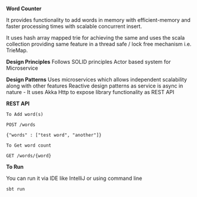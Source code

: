 **Word Counter**

It provides functionality to add words in memory with efficient-memory and faster processing times with scalable concurrent insert.

It uses  hash array mapped trie for achieving the same and uses the scala collection providing same feature in a thread safe / lock free mechanism i.e. TrieMap.


**Design Principles**
Follows SOLID principles
Actor based system for Microservice

**Design Patterns**
Uses microservices which allows independent scalability along with other features
Reactive design patterns as service is async in nature - It uses Akka Http to expose library functionality as REST API

**REST API**

```
To Add word(s)

POST /words

{"words" : ["test word", "another"]}
```

```
To Get word count

GET /words/{word}
```

**To Run**

You can run it via IDE like IntelliJ or using command line 

```sbt run```